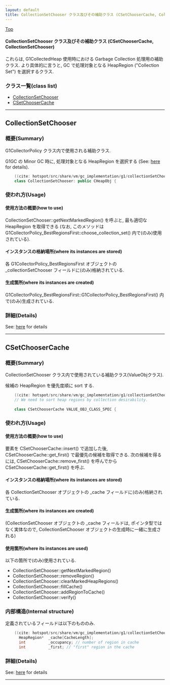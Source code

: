 ```yaml
---
layout: default
title: CollectionSetChooser クラス及びその補助クラス (CSetChooserCache, CollectionSetChooser)
---
```

[Top](../index.html)

#### CollectionSetChooser クラス及びその補助クラス (CSetChooserCache, CollectionSetChooser)

これらは, G1CollectedHeap 使用時における Garbage Collection 処理用の補助クラス.
より具体的に言うと, GC で処理対象となる HeapRegion ("Collection Set") を選択するクラス.


### クラス一覧(class list)

  * [CollectionSetChooser](#noTzDVmnfY)
  * [CSetChooserCache](#nodiMCjyzT)


---
## <a name="noTzDVmnfY" id="noTzDVmnfY">CollectionSetChooser</a>

### 概要(Summary)
G1CollectorPolicy クラス内で使用される補助クラス.

G1GC の Minor GC 時に, 処理対象となる HeapRegion を選択する (See: [here](no2935YzN.html) for details).


```cpp
    ((cite: hotspot/src/share/vm/gc_implementation/g1/collectionSetChooser.hpp))
    class CollectionSetChooser: public CHeapObj {
```

### 使われ方(Usage)
#### 使用方法の概要(how to use)
CollectionSetChooser::getNextMarkedRegion() を呼ぶと, 最も適切な HeapRegion を取得できる
(なお, このメソッドは G1CollectorPolicy_BestRegionsFirst::choose_collection_set() 内で(のみ)使用されている).

#### インスタンスの格納場所(where its instances are stored)
各 G1CollectorPolicy_BestRegionsFirst オブジェクトの _collectionSetChooser フィールドに(のみ)格納されている.

#### 生成箇所(where its instances are created)
G1CollectorPolicy_BestRegionsFirst::G1CollectorPolicy_BestRegionsFirst() 内で(のみ)生成されている.




### 詳細(Details)
See: [here](../doxygen/classCollectionSetChooser.html) for details

---
## <a name="nodiMCjyzT" id="nodiMCjyzT">CSetChooserCache</a>

### 概要(Summary)
CollectionSetChooser クラス内で使用されている補助クラス(ValueObjクラス).

候補の HeapRegion を優先度順に sort する.


```cpp
    ((cite: hotspot/src/share/vm/gc_implementation/g1/collectionSetChooser.hpp))
    // We need to sort heap regions by collection desirability.
    
    class CSetChooserCache VALUE_OBJ_CLASS_SPEC {
```

### 使われ方(Usage)
#### 使用方法の概要(how to use)
要素を CSetChooserCache::insert() で追加した後,
CSetChooserCache::get_first() で最優先の候補を取得できる.
次の候補を得るには, CSetChooserCache::remove_first() を呼んでから
CSetChooserCache::get_first() を呼ぶ.

#### インスタンスの格納場所(where its instances are stored)
各 CollectionSetChooser オブジェクトの _cache フィールドに(のみ)格納されている.

#### 生成箇所(where its instances are created)
(CollectionSetChooser オブジェクトの _cache フィールドは, ポインタ型ではなく実体なので,
 CollectionSetChooser オブジェクトの生成時に一緒に生成される)

#### 使用箇所(where its instances are used)
以下の箇所で(のみ)使用されている.

* CollectionSetChooser::getNextMarkedRegion()
* CollectionSetChooser::removeRegion()
* CollectionSetChooser::clearMarkedHeapRegions()
* CollectionSetChooser::fillCache()
* CollectionSetChooser::addRegionToCache()
* CollectionSetChooser::verify()

### 内部構造(Internal structure)
定義されているフィールドは以下のもののみ.


```cpp
    ((cite: hotspot/src/share/vm/gc_implementation/g1/collectionSetChooser.hpp))
      HeapRegion*  _cache[CacheLength];
      int          _occupancy; // number of region in cache
      int          _first; // "first" region in the cache
```




### 詳細(Details)
See: [here](../doxygen/classCSetChooserCache.html) for details

---
